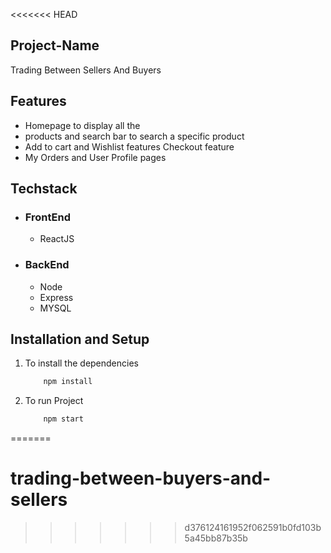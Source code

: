<<<<<<< HEAD
## Project-Name
Trading  Between Sellers And Buyers

##  Features
- Homepage to display all the    
- products and search bar to search a specific product
- Add to cart and Wishlist features
Checkout feature
- My Orders and User Profile pages

## Techstack
- ### FrontEnd
    - ReactJS
- ### BackEnd
    - Node
    - Express
    - MYSQL 


## Installation and Setup
1. To install the dependencies
    ```bash
        npm install
    ```
1. To run Project 
    ```bash
        npm start
    ```


=======
# trading-between-buyers-and-sellers
>>>>>>> d376124161952f062591b0fd103b5a45bb87b35b
